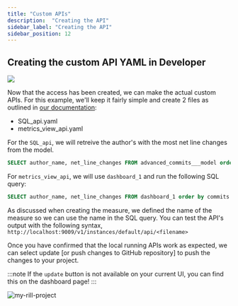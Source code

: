 ```yaml
---
title: "Custom APIs"
description:  "Creating the API"
sidebar_label: "Creating the API"
sidebar_position: 12
---
```


## Creating the custom API YAML in Developer

<img src = '/img/tutorials/303/create-api.gif' class='rounded-gif' />
<br />

Now that the access has been created, we can make the actual custom APIs. For this example, we'll keep it fairly simple and create 2 files as outlined in [our documentation](https://docs.rilldata.com/integrate/custom-apis/):

- SQL_api.yaml
- metrics_view_api.yaml


For the `SQL_api`, we will retreive the author's with the most net line changes from the model.
```sql
SELECT author_name, net_line_changes FROM advanced_commits___model order by net_line_changes DESC limit 10
```

For `metrics_view_api`, we will use `dashboard_1` and run the following SQL query:
```sql
SELECT author_name, net_line_changes FROM dashboard_1 order by commits DESC limit 10
```

As discussed when creating the measure, we defined the name of the measure so we can use the name in the SQL query. You can test the API's output with the following syntax, `http://localhost:9009/v1/instances/default/api/<filename>`

Once you have confirmed that the local running APIs work as expected, we can select update [or push changes to GitHub repository] to push the changes to your project.

:::note
If the `update` button is not available on your current UI, you can find this on the dashboard page!
:::

![my-rill-project](/img/tutorials/303/api-status.png)

